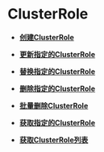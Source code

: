# ClusterRole<a name="cce_02_0285"></a>

-   **[创建ClusterRole](创建ClusterRole.md)**  

-   **[更新指定的ClusterRole](更新指定的ClusterRole.md)**  

-   **[替换指定的ClusterRole](替换指定的ClusterRole.md)**  

-   **[删除指定的ClusterRole](删除指定的ClusterRole.md)**  

-   **[批量删除ClusterRole](批量删除ClusterRole.md)**  

-   **[获取指定的ClusterRole](获取指定的ClusterRole.md)**  

-   **[获取ClusterRole列表](获取ClusterRole列表.md)**  


